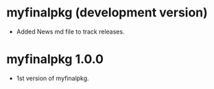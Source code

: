 # myfinalpkg (development version)

* Added News md file to track releases.

# myfinalpkg 1.0.0

* 1st version of myfinalpkg.
